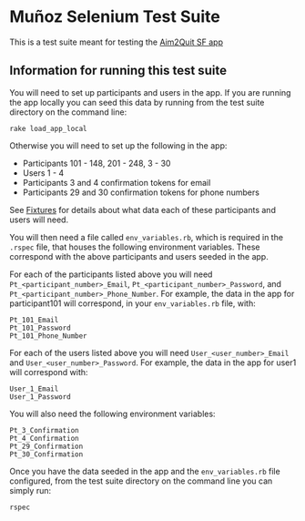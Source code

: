 # Muñoz Selenium Test Suite

This is a test suite meant for testing the
[Aim2Quit SF app](https://github.com/NU-CBITS/munoz)

## Information for running this test suite

You will need to set up participants and users in the app. If you are
running the app locally you can seed this data by running from the test suite
directory on the command line:

    rake load_app_local

Otherwise you will need to set up the following in the app:

* Participants 101 - 148, 201 - 248, 3 - 30
* Users 1 - 4
* Participants 3 and 4 confirmation tokens for email
* Participants 29 and 30 confirmation tokens for phone numbers

See
[Fixtures](https://github.com/NU-CBITS/munoz/tree/master/spec/selenium_fixtures)
for details about what data each of these participants and users will need.

You will then need a file called `env_variables.rb`, which is required in the
`.rspec` file, that houses the following environment variables. These
correspond with the above participants and users seeded in the app.

For each of the participants listed above you will need
`Pt_<participant_number>_Email`, `Pt_<participant_number>_Password`, and
`Pt_<participant_number>_Phone_Number`. For example, the data in the app for
participant101 will correspond, in your `env_variables.rb` file, with:

    Pt_101_Email
    Pt_101_Password
    Pt_101_Phone_Number

For each of the users listed above you will need
`User_<user_number>_Email` and `User_<user_number>_Password`. For example,
the data in the app for user1 will correspond with:

    User_1_Email
    User_1_Password

You will also need the following environment variables:

    Pt_3_Confirmation
    Pt_4_Confirmation
    Pt_29_Confirmation
    Pt_30_Confirmation

Once you have the data seeded in the app and the `env_variables.rb` file
configured, from the test suite directory on the command line you can simply
run:

    rspec
